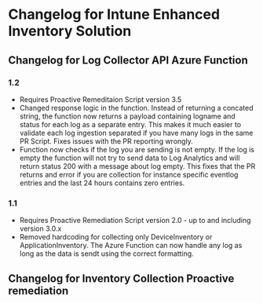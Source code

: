# Changelog for Intune Enhanced Inventory Solution 

## Changelog for Log Collector API Azure Function

### 1.2 
* Requires Proactive Remeditaion Script version 3.5
* Changed response logic in the function. Instead of returning a concated string, the function now returns a payload containing logname and status for each log as a separate entry. This makes it much easier to validate each log ingestion separated if you have many logs in the same PR Script. Fixes issues with the PR reporting wrongly. 
* Function now checks if the log you are sending is not empty. If the log is empty the function will not try to send data to Log Analytics and will return status 200 with a message about log empty. This fixes that the PR returns and error if you are collection for instance specific eventlog entries and the last 24 hours contains zero entries. 

### 1.1 
* Requires Proactive Remediation Script version 2.0 - up to and including version 3.0.x 
* Removed hardcoding for collecting only DeviceInventory or ApplicationInventory. The Azure Function can now handle any log as long as the data is sendt using the correct formatting. 

## Changelog for Inventory Collection Proactive remediation
